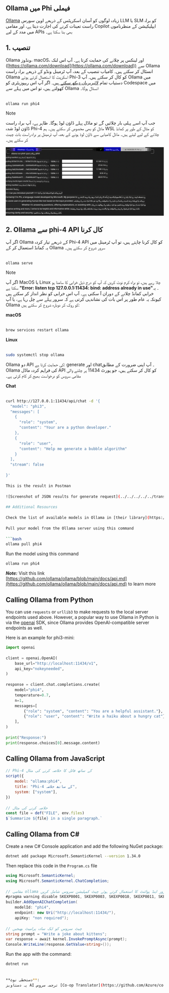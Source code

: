 <!--
CO_OP_TRANSLATOR_METADATA:
{
  "original_hash": "0b38834693bb497f96bf53f0d941f9a1",
  "translation_date": "2025-07-16T19:13:12+00:00",
  "source_file": "md/01.Introduction/02/04.Ollama.md",
  "language_code": "ur"
}
-->
## Ollama میں Phi فیملی

[Ollama](https://ollama.com) زیادہ لوگوں کو آسان اسکرپٹس کے ذریعے اوپن سورس LLM یا SLM کو براہ راست تعینات کرنے کی اجازت دیتا ہے، اور مقامی Copilot ایپلیکیشن کے منظرناموں میں مدد کے لیے APIs بھی بنا سکتا ہے۔

## **1. تنصیب**

Ollama ونڈوز، macOS، اور لینکس پر چلانے کی حمایت کرتا ہے۔ آپ اس لنک ([https://ollama.com/download](https://ollama.com/download)) سے Ollama انسٹال کر سکتے ہیں۔ کامیاب تنصیب کے بعد، آپ ٹرمینل ونڈو کے ذریعے براہ راست Ollama اسکرپٹ کا استعمال کرتے ہوئے Phi-3 کو کال کر سکتے ہیں۔ آپ Ollama میں دستیاب تمام [لائبریریاں دیکھ سکتے ہیں](https://ollama.com/library)۔ اگر آپ اس ریپوزیٹری کو Codespace میں کھولتے ہیں، تو اس میں پہلے سے Ollama انسٹال ہوگا۔

```bash

ollama run phi4

```

> [!NOTE]
> جب آپ اسے پہلی بار چلائیں گے تو ماڈل پہلے ڈاؤن لوڈ ہوگا۔ ظاہر ہے، آپ براہ راست ڈاؤن لوڈ شدہ Phi-4 ماڈل کو بھی مخصوص کر سکتے ہیں۔ ہم WSL کو مثال کے طور پر کمانڈ چلانے کے لیے لیتے ہیں۔ ماڈل کامیابی سے ڈاؤن لوڈ ہونے کے بعد، آپ ٹرمینل پر براہ راست بات چیت کر سکتے ہیں۔

![run](../../../../../translated_images/ollama_run.e9755172b162b381359f8dc8ad0eb1499e13266d833afaf29c47e928d6d7abc5.ur.png)

## **2. Ollama سے phi-4 API کال کرنا**

اگر آپ Ollama کے ذریعے تیار کردہ Phi-4 API کو کال کرنا چاہتے ہیں، تو آپ ٹرمینل میں یہ کمانڈ استعمال کر کے Ollama سرور شروع کر سکتے ہیں۔

```bash

ollama serve

```

> [!NOTE]
> اگر آپ MacOS یا Linux چلا رہے ہیں، تو براہ کرم نوٹ کریں کہ آپ کو درج ذیل خرابی کا سامنا ہو سکتا ہے **"Error: listen tcp 127.0.0.1:11434: bind: address already in use"**۔ یہ خرابی کمانڈ چلانے کے دوران آ سکتی ہے۔ آپ اس خرابی کو نظر انداز کر سکتے ہیں کیونکہ یہ عام طور پر اس بات کی نشاندہی کرتی ہے کہ سرور پہلے سے چل رہا ہے، یا آپ Ollama کو روک کر دوبارہ شروع کر سکتے ہیں:

**macOS**

```bash

brew services restart ollama

```

**Linux**

```bash

sudo systemctl stop ollama

```

Ollama دو API کی حمایت کرتا ہے: generate اور chat۔ آپ اپنی ضرورت کے مطابق Ollama کی فراہم کردہ ماڈل API کو کال کر سکتے ہیں، جو پورٹ 11434 پر چلنے والی مقامی سروس کو درخواست بھیج کر کام کرتی ہے۔

**Chat**

```bash

curl http://127.0.0.1:11434/api/chat -d '{
  "model": "phi3",
  "messages": [
    {
      "role": "system",
      "content": "Your are a python developer."
    },
    {
      "role": "user",
      "content": "Help me generate a bubble algorithm"
    }
  ],
  "stream": false
  
}'

This is the result in Postman

![Screenshot of JSON results for generate request](../../../../../translated_images/ollama_gen.bda5d4e715366cc9c1cae2956e30bfd55b07b22ca782ef69e680100a9a1fd563.ur.png)

## Additional Resources

Check the list of available models in Ollama in [their library](https://ollama.com/library).

Pull your model from the Ollama server using this command

```bash
ollama pull phi4
```

Run the model using this command

```bash
ollama run phi4
```

***Note:*** Visit this link [https://github.com/ollama/ollama/blob/main/docs/api.md](https://github.com/ollama/ollama/blob/main/docs/api.md) to learn more

## Calling Ollama from Python

You can use `requests` or `urllib3` to make requests to the local server endpoints used above. However, a popular way to use Ollama in Python is via the [openai](https://pypi.org/project/openai/) SDK, since Ollama provides OpenAI-compatible server endpoints as well.

Here is an example for phi3-mini:

```python
import openai

client = openai.OpenAI(
    base_url="http://localhost:11434/v1",
    api_key="nokeyneeded",
)

response = client.chat.completions.create(
    model="phi4",
    temperature=0.7,
    n=1,
    messages=[
        {"role": "system", "content": "You are a helpful assistant."},
        {"role": "user", "content": "Write a haiku about a hungry cat"},
    ],
)

print("Response:")
print(response.choices[0].message.content)
```

## Calling Ollama from JavaScript 

```javascript
// Phi-4 کے ساتھ فائل کا خلاصہ کرنے کی مثال
script({
    model: "ollama:phi4",
    title: "Phi-4 کے ساتھ خلاصہ",
    system: ["system"],
})

// خلاصہ کرنے کی مثال
const file = def("FILE", env.files)
$`Summarize ${file} in a single paragraph.`
```

## Calling Ollama from C#

Create a new C# Console application and add the following NuGet package:

```bash
dotnet add package Microsoft.SemanticKernel --version 1.34.0
```

Then replace this code in the `Program.cs` file

```csharp
using Microsoft.SemanticKernel;
using Microsoft.SemanticKernel.ChatCompletion;

// مقامی ollama سرور اینڈ پوائنٹ کا استعمال کرتے ہوئے چیٹ کمپلیشن سروس شامل کریں
#pragma warning disable SKEXP0001, SKEXP0003, SKEXP0010, SKEXP0011, SKEXP0050, SKEXP0052
builder.AddOpenAIChatCompletion(
    modelId: "phi4",
    endpoint: new Uri("http://localhost:11434/"),
    apiKey: "non required");

// چیٹ سروس کو ایک سادہ پرامپٹ بھیجیں
string prompt = "Write a joke about kittens";
var response = await kernel.InvokePromptAsync(prompt);
Console.WriteLine(response.GetValue<string>());
```

Run the app with the command:

```bash
dotnet run


**دستخطی نوٹ**:  
یہ دستاویز AI ترجمہ سروس [Co-op Translator](https://github.com/Azure/co-op-translator) کے ذریعے ترجمہ کی گئی ہے۔ اگرچہ ہم درستگی کے لیے کوشاں ہیں، براہ کرم آگاہ رہیں کہ خودکار ترجمے میں غلطیاں یا عدم درستیاں ہو سکتی ہیں۔ اصل دستاویز اپنی مادری زبان میں ہی معتبر ماخذ سمجھی جانی چاہیے۔ اہم معلومات کے لیے پیشہ ور انسانی ترجمہ تجویز کیا جاتا ہے۔ اس ترجمے کے استعمال سے پیدا ہونے والی کسی بھی غلط فہمی یا غلط تشریح کی ذمہ داری ہم پر عائد نہیں ہوتی۔